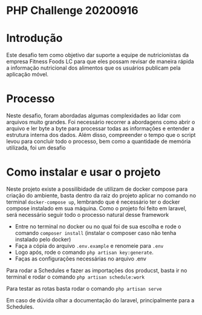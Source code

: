 # PHP Challenge 20200916

# Introdução
Este desafio tem como objetivo dar suporte a equipe de nutricionistas da empresa Fitness Foods LC para que eles possam revisar de maneira rápida a informação nutricional dos alimentos que os usuários publicam pela aplicação móvel.

# Processo
Neste desafio, foram abordadas algumas complexidades ao lidar com arquivos muito grandes. Foi necessário recorrer a abordagens como abrir o arquivo e ler byte a byte para processar todas as informações e entender a estrutura interna dos dados. Além disso, compreender o tempo que o script levou para concluir todo o processo, bem como a quantidade de memória utilizada, foi um desafio

# Como instalar e usar o projeto
Neste projeto existe a possilibidade de utilizam de docker compose para criação do ambiente, basta dentro da raiz do projeto aplicar no comando no terminal `docker-compose up`, lembrando que é necessário ter o docker compose instalado em sua máquina.
Como o projeto foi feito em laravel, será necessário seguir todo o processo natural desse framework

- Entre no terminal no docker ou no qual foi de sua escolha e rode o comando `composer install` (instalar o composer caso não tenha instalado pelo docker)
- Faça a cópia do arquivo `.env.example` e renomeie para `.env `
- Logo após, rode o comando `php artisan key:generate`.
- Faças as configurações necessárias no arquivo .env

Para rodar a Schedules e fazer as importações dos producst, basta ir no terminal e rodar o comando `php artisan schedule:work`

Para testar as rotas basta rodar o comando `php artisan serve`

Em caso de dúvida olhar a documentação do laravel, principalmente para a Schedules.